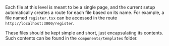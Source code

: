 Each file at this level is meant to be a single page, and the current setup automatically creates a route for each file based on its name. For example, a file named `register.tsx` can be accessed in the route `http://localhost:3000/register`.

These files should be kept simple and short, just encapsulating its contents. Such contents can be found in the `components/templates` folder.